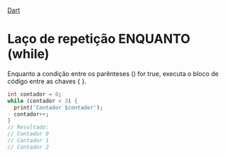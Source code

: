 [Dart](https://github.com/leofds/flutter-class/blob/master/dart/README.md)

# Laço de repetição ENQUANTO (while)

Enquanto a condição entre os parênteses () for true, executa o bloco de código entre as chaves { }.

```dart
int contador = 0;
while (contador < 3) {
  print('Contador $contador');
  contador++;
}
// Resultado:
// Contador 0
// Contador 1
// Contador 2
```
